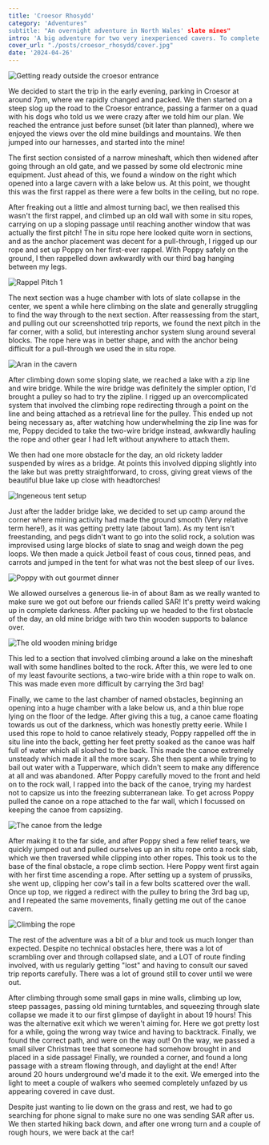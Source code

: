 ```yaml
---
title: 'Croesor Rhosydd'
category: 'Adventures"
subtitle: "An overnight adventure in North Wales' slate mines"
intro: 'A big adventure for two very inexperienced cavers. To complete the Croesor - Rhosydd through trip described as "Underground snakes and ladders on steroids", spending the night sleeping somewhere underground.'
cover_url: "./posts/croesor_rhosydd/cover.jpg"
date: '2024-04-26'
---
```


![Getting ready outside the croesor entrance](../posts/croesor_rhosydd/outside_start.jpg)

We decided to start the trip in the early evening, parking in Croesor at around 7pm, where we rapidly changed and packed. We then started on a steep slog up the road to the Croesor entrance, passing a farmer on a quad with his dogs who told us we were crazy after we told him our plan. We reached the entrance just before sunset (bit later than planned), where we enjoyed the views over the old mine buildings and mountains. We then jumped into our harnesses, and started into the mine!

The first section consisted of a narrow mineshaft, which then widened after going through an old gate, and we passed by some old electronic mine equipment. Just ahead of this, we found a window on the right which opened into a large cavern with a lake below us. At this point, we thought this was the first rappel as there were a few bolts in the ceiling, but no rope.  

After freaking out a little and almost turning bacl, we then realised this wasn't the first rappel, and climbed up an old wall with some in situ ropes, carrying on up a sloping passage until reaching another window that was actually the first pitch! The in situ rope here looked quite worn in sections, and as the anchor placement was decent for a pull-through, I rigged up our rope and set up Poppy on her first-ever rappel. With Poppy safely on the ground, I then rappelled down awkwardly with our third bag hanging between my legs.

![Rappel Pitch 1](../posts/croesor_rhosydd/poppyrap1.jpg)

The next section was a huge chamber with lots of slate collapse in the center, we spent a while here climbing on the slate and generally struggling to find the way through to the next section. After reassessing from the start, and pulling out our screenshotted trip reports, we found the next pitch in the far corner, with a solid, but interesting anchor system slung around several blocks. The rope here was in better shape, and with the anchor being difficult for a pull-through we used the in situ rope.

![Aran in the cavern](../posts/croesor_rhosydd/aran_cavern.jpg)

After climbing down some sloping slate, we reached a lake with a zip line and wire bridge. While the wire bridge was definitely the simpler option, I'd brought a pulley so had to try the zipline. I rigged up an overcomplicated system that involved the climbing rope redirecting through a point on the line and being attached as a retrieval line for the pulley. This ended up not being necessary as, after watching how underwhelming the zip line was for me, Poppy decided to take the two-wire bridge instead, awkwardly hauling the rope and other gear I had left without anywhere to attach them.

We then had one more obstacle for the day, an old rickety ladder suspended by wires as a bridge. At points this involved dipping slightly into the lake but was pretty straightforward, to cross, giving great views of the beautiful blue lake up close with headtorches! 

![Ingeneous tent setup](../posts/croesor_rhosydd/tent.jpg)

Just after the ladder bridge lake, we decided to set up camp around the corner where mining activity had made the ground smooth (Very relative term here!), as it was getting pretty late (about 1am). As my tent isn't freestanding, and pegs didn't want to go into the solid rock, a solution was improvised using large blocks of slate to snag and weigh down the peg loops. We then made a quick Jetboil feast of cous cous, tinned peas, and carrots and jumped in the tent for what was not the best sleep of our lives.

![Poppy with out gourmet dinner](../posts/croesor_rhosydd/poppydinner.jpg)

We allowed ourselves a generous lie-in of about 8am as we really wanted to make sure we got out before our friends called SAR! It's pretty weird waking up in complete darkness. After packing up we headed to the first obstacle of the day, an old mine bridge with two thin wooden supports to balance over.

![The old wooden mining bridge](../posts/croesor_rhosydd/oldbridge.jpg)

This led to a section that involved climbing around a lake on the mineshaft wall with some handlines bolted to the rock. After this, we were led to one of my least favourite sections, a two-wire bride with a thin rope to walk on. This was made even more difficult by carrying the 3rd bag!

Finally, we came to the last chamber of named obstacles, beginning an opening into a huge chamber with a lake below us, and a thin blue rope lying on the floor of the ledge. After giving this a tug, a canoe came floating towards us out of the darkness, which was honestly pretty eerie. While I used this rope to hold to canoe relatively steady, Poppy rappelled off the in situ line into the back, getting her feet pretty soaked as the canoe was half full of water which all sloshed to the back. This made the canoe extremely unsteady which made it all the more scary. She then spent a while trying to bail out water with a Tupperware, which didn't seem to make any difference at all and was abandoned. After Poppy carefully moved to the front and held on to the rock wall, I rapped into the back of the canoe, trying my hardest not to capsize us into the freezing subterranean lake. To get across Poppy pulled the canoe on a rope attached to the far wall, which I focussed on keeping the canoe from capsizing.

![The canoe from the ledge](../posts/croesor_rhosydd/canoe.jpg)

After making it to the far side, and after Poppy shed a few relief tears, we quickly jumped out and pulled ourselves up an in situ rope onto a rock slab, which we then traversed while clipping into other ropes. This took us to the base of the final obstacle, a rope climb section. Here Poppy went first again with her first time ascending a rope. After setting up a system of prussiks, she went up, clipping her cow's tail in a few bolts scattered over the wall. Once up top, we rigged a redirect with the pulley to bring the 3rd bag up, and I repeated the same movements, finally getting me out of the canoe cavern.

![Climbing the rope](../posts/croesor_rhosydd/aran_ropeclimb.jpg)

The rest of the adventure was a bit of a blur and took us much longer than expected. Despite no technical obstacles here, there was a lot of scrambling over and through collapsed slate, and a LOT of route finding involved, with us regularly getting "lost" and having to consult our saved trip reports carefully. There was a lot of ground still to cover until we were out. 

After climbing through some small gaps in mine walls, climbing up low, steep passages, passing old mining turntables, and squeezing through slate collapse we made it to our first glimpse of daylight in about 19 hours! This was the alternative exit which we weren't aiming for. Here we got pretty lost for a while, going the wrong way twice and having to backtrack. Finally, we found the correct path, and were on the way out! On the way, we passed a small silver Christmas tree that someone had somehow brought in and placed in a side passage! Finally, we rounded a corner, and found a long passage with a stream flowing through, and daylight at the end! After around 20 hours underground we'd made it to the exit. We emerged into the light to meet a couple of walkers who seemed completely unfazed by us appearing covered in cave dust.

Despite just wanting to lie down on the grass and rest, we had to go searching for phone signal to make sure no one was sending SAR after us. We then started hiking back down, and after one wrong turn and a couple of rough hours, we were back at the car!